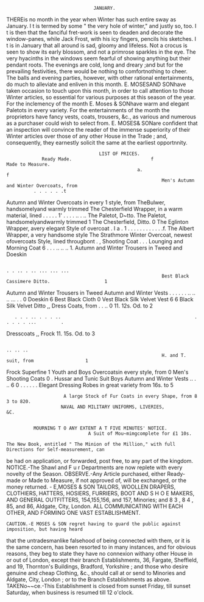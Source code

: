                                     JANUARY.
   THEREis no month in the year when Winter has such entire sway as January. I t is termed by some
" the very hole of winter," and justly so, too. I t is then that the fanciful fret-work is seen to deaden and
decorate the window-panes, while Jack Frost, with his icy fingers, pencils his sketches. I t is in January
that all around is sad, gloomy and lifeless. Not a crocus is seen to show its early blossom, and not a
primrose sparkles in the eye. The very hyacinths in the windows seem fearful of showing anything but
their pendant roots.
   The evenings are cold, long and dreary ;and but for the prevailing festivities, there would be nothing to
comfortnothing to cheer. The balls and evening parties, however, with other rational entertainments,
do much to alleviate and enliven in this month.
   E. MOSESAND SONhave taken occasion to touch upon this month, in order to call attention to
those Winter articles, so essential for various purposes at this season of the year. For the inclemency of
the month E. Moses & SONhave warm and elegant Paletots in every variety.
   For the entertainments of the month the proprietors have fancy vests, coats, trousers, &c., as various
and numerous as a purchaser could wish to select from. E. MOSES& SONare confident that an inspection
will convince the reader of the immense superiority of their Winter articles over those of any other
House in the Trade ; and, consequently, they earnestly solicit the same at the earliest opportnnity.


                                      LIST OF PRICES.
                 Ready Made.                             f                 Made to Measure.
                                                    a.                                                      f
                                                             Men's Autumn and Winter Overcoats, from
              . . . . . .t
Autumn and Winter Overcoats in every                                                                        1
  style, from
TheBulwer, handsomelyand warmly trimmed
                                                             The Chesterfield Wrapper, in a warm
                                                               material, lined     . . . . .           1'
                 . . . . .. . ..
The Paletot, D~tto.
                                                             The Paletot, handsomelyandwarmly trimmed 1
The Chesterfield, Ditto.                            0
                                                             The Eglinton Wrapper, avery elegant Style
                                                               of overcoat     .                        I   a
                                                                                                  . 1
                . . . . . . . . . . . .f.
The Albert Wrapper, a very handsome style                    The Strathmore Winter Overcoat, newest
  ofovercoats                                                  Style, lined througbont .       ,
Shooting Coat
                   . . .
Lounging and Morning Coat
                                                    6
                                                                               . . . .. .. .. 1.
                                                             Autumn and Winter Trousers in Tweed
                                                               and Doeskin

                                                                                . . .. . .. ... ... ...
                                                             Best Black Cassimere Ditto.                    1
Autumn and Winter Trousers in Tweed                          Autumn and Winter Vests
      . . . . . . .. .. .. ...
         .       .                                                                                          0
Doeskin                                              6       Best Black Cloth                               0
Vest
Black Silk Velvet Vest
                                                     6
                                                     6
                                                             Black Silk Velvet Ditto
                                                               ,, Dress Coats, from
                                                                             .     . ..                     0
                                                                                            11. 12s. Od. to 2

       . . . .. . . . ..                                                 . . . . . ...         .
Dresscoats                                                     ,, Frock                     11. 15s. Od. to 3


                                                                                               .. .. ..
                                                             H. and T. suit, from                   1
Frock                                                        Superfine                                      1
Youth and Boys Overcoatsin every style, from        0        Men's Shooting Coats                           0
                              .
Hussar and Tunic Suit
Boys Autumn and Winter Vests      .. . ..           6
                                                    0                   . . . . .               .
                                                             Elegant Dressing Robes in great variety
                                                               from                               16s. to 5

                         A large Stock of Fur Coats in every Shape, from 8 3 to 820.
                        NAVAL AND MILITARY UNIFORMS, LIVERIES,                        &C.


              MOURNING T O ANY EXTENT A T FIVE MINUTES' NOTICE.
                                  A Suit of Mou~mimgcomplete for £1 10s.

    The New Book, entitled " The Minion of the Million," with full Directions for Self-measurement, can
 be had on application, or forwarded, post free, to any part of the kingdom.
   NOTICE.-The Shawl and F u r Departments are now replete with every novelty of the Season.
    OBSERVE.-Any Article purchased, either Ready-made or Made to Measure, if not approved of, will be
 exchanged, or the money returned.
                                                                 -
                                  E,MOSES                         &      SON
     TAILORS, WOOLLEN DRAPERS, CLOTHIERS, HATTERS, HOSIERS, FURRIERS,
             BOOT AND S H O E MAKERS, AND GENERAL OUTFITTERS,
 154,155,156, and 157, Minories; and 8 3 , 8 4 , 85, and 86, Aldgate, City, London.
             ALL COMMUNICATING WITH EACH OTHER, AND               FORMING   ONE VAST ESTABLISHMENT.

    CAUTION.-E MOSES & SON regret having to guard the public against imposition, but having heard
 that the untradesmanlike falsehood of being connected with them, or it is the same concern, has been
 resorted to in many instances, and for obvious reasons, they beg to state they have no connexion withany
 other House in or out of London, except their branch Establishments, 36, Fargate, Sheffield, and 19,
 Thornton's Buildings, Bradford, Yorkshire ; and those who desire genuine and cheap Clothing, &c., should
 call at or send to Minories and Aldgate, City, London ; or to the Branch Establishments as above.
    TAKENo~~ce.-This Establishment is closed from sunset Friday, till sunset Saturday, when business is
 resumed till 12 o'clock.
